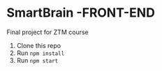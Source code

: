 # SmartBrain -FRONT-END
Final project for ZTM course


1. Clone this repo
2. Run `npm install`
3. Run `npm start`



